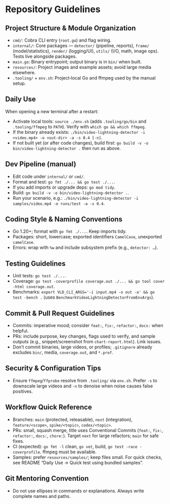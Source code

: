 # Repository Guidelines

## Project Structure & Module Organization
- `cmd/`: Cobra CLI entry (`root.go`) and flag wiring.
- `internal/`: Core packages — `detector/` (pipeline, reports), `frame/` (model/statistics), `render/` (logging/UI), `utils/` (I/O, math, image ops). Tests live alongside packages.
- `main.go`: Binary entrypoint; output binary is in `bin/` when built.
- `resources/`: Project images and example assets; avoid large media elsewhere.
- `.tooling/` + `env.sh`: Project‑local Go and ffmpeg used by the manual setup.

## Daily Use
When opening a new terminal after a restart:
- Activate local tools: `source ./env.sh` (adds `.tooling/go/bin` and `.tooling/ffmpeg` to `PATH`). Verify with `which go && which ffmpeg`.
- If the binary already exists: `./bin/video-lightning-detector -i <video.mp4> -o <out-dir> -a -s 0.4 [-n]`.
- If not built yet (or after code changes), build first: `go build -v -o bin/video-lightning-detector .` then run as above.

## Dev Pipeline (manual)
- Edit code under `internal/` or `cmd/`.
- Format and test: `go fmt ./... && go test ./...`.
- If you add imports or upgrade deps: `go mod tidy`.
- Build: `go build -v -o bin/video-lightning-detector .`.
- Run your scenario, e.g.: `./bin/video-lightning-detector -i samples/video.mp4 -o runs/test -a -s 0.4`.

## Coding Style & Naming Conventions
- Go 1.20+; format with `go fmt ./...`. Keep imports tidy.
- Packages: short, lowercase; exported identifiers `CamelCase`, unexported `camelCase`.
- Errors: wrap with `%w` and include subsystem prefix (e.g., `detector: …`).

## Testing Guidelines
- Unit tests: `go test ./...`.
- Coverage: `go test -coverprofile coverage.out ./... && go tool cover -html coverage.out`.
- Benchmarks: `export VLD_CLI_ARGS='-i input.mp4 -o out -a' && go test -bench .` (uses `BenchmarkVideoLightningDetectorFromEnvArgs`).

## Commit & Pull Request Guidelines
- Commits: imperative mood; consider `feat:`, `fix:`, `refactor:`, `docs:` when helpful.
- PRs: include purpose, key changes, flags used to verify, and sample outputs (e.g., snippet/screenshot from `chart-report.html`). Link issues.
- Don’t commit binaries, large videos, or profiles; `.gitignore` already excludes `bin/`, media, `coverage.out`, and `*.prof`.

## Security & Configuration Tips
- Ensure `ffmpeg`/`ffprobe` resolve from `.tooling/` via `env.sh`. Prefer `-s` to downscale large videos and `-n` to denoise when noise causes false positives.

## Workflow Quick Reference
- Branches: `main` (protected, releasable), `next` (integration), `feature/<scope>`, `spike/<topic>`, `codex/<topic>`.
- PRs: small, squash merge, title uses Conventional Commits (`feat:`, `fix:`, `refactor:`, `docs:`, `chore:`). Target `next` for large refactors; `main` for safe fixes.
- CI (expected): `go fmt -l` clean, `go vet`, build, `go test -race -coverprofile`. ffmpeg must be available.
- Samples: prefer `resources/samples/`; keep files small. For quick checks, see README “Daily Use → Quick test using bundled samples”.

## Git Mentoring Convention
- Do not use ellipses in commands or explanations. Always write complete names and paths.
